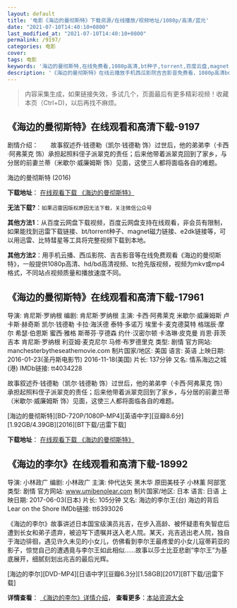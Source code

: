 ```yaml
---
layout: default
title: '电影《海边的曼彻斯特》下载资源/在线播放/视频地址/1080p/高清/蓝光'
date: "2021-07-10T14:40:10+0800"
last_modified_at: "2021-07-10T14:40:10+0800"
permalink: /9197/
categories: 电影
cover:
tags: 电影
keywords: '海边的曼彻斯特,在线免费看,1080p高清,bt种子,torrent,百度云盘,magnet,磁力链,迅雷下载资源'
description: '《海边的曼彻斯特》在线云播放手机西瓜影院吉吉影音免费看，1080p高清bd/hd未删减完整版和tc抢先枪版，mkv/mp4格式，附带bt/torrent种子、magnet/磁力链、百度云盘、网盘资源迅雷下载链接'
---
```


>内容采集生成，如果链接失效，多试几个，页面最后有更多精彩视频！收藏本页（Ctrl+D)，以后再找不麻烦。


## 《海边的曼彻斯特》在线观看和高清下载-9197

剧情介绍：　　故事叙述乔·钱德勒（凯尔·钱德勒 饰）过世后，他的弟弟李（卡西·阿弗莱克 饰）承担起照料侄子派翠克的责任；后来他带着派翠克回到了家乡，与分居的前妻兰蒂（米歇尔·威廉姆斯 饰）见面，这使三人都将面临各自的难题。


海边的曼彻斯特 (2016)

**下载地址**： [在线观看下载 《海边的曼彻斯特》](https://www.btbtdy.me/btdy/dy9518.html) 


**无法下载?**：`如果迅雷因版权原因无法下载，关注微信公众号 `

**其他方法1**：从百度云网盘下载视频，百度云网盘支持在线观看，非会员有限制，如果能找到迅雷下载链接、bt/torrent种子、magnet磁力链接、e2dk链接等，可以用迅雷、比特彗星等工具将完整视频下载到本地。

**其他方法2**：用手机云播、西瓜影院、吉吉影音等在线免费观看《海边的曼彻斯特》，一般提供1080p高清、hd/bd高清视频、tc抢先版视频，视频为mkv或mp4格式，不同站点视频质量和播放速度不同。


## 《海边的曼彻斯特》在线观看和高清下载-17961

导演: 肯尼斯·罗纳根 编剧: 肯尼斯·罗纳根 主演: 卡西·阿弗莱克 米歇尔·威廉姆斯 卢卡斯·赫奇斯 凯尔·钱德勒 卡拉·海沃德 泰特·多诺万 埃里卡·麦克德莫特 格瑞辰·摩尔 希瑟·伯恩斯 蜜西·雅格 斯蒂芬·亨德森 约什·汉密尔顿 卡洛琳·皮克曼 肖恩·菲茨吉本 肯尼斯·罗纳根 利亚姆·麦克尼尔 马修·布罗德里克 类型: 剧情 官方网站: manchesterbytheseathemovie.com 制片国家/地区: 美国 语言: 英语 上映日期: 2016-01-23(圣丹斯电影节) 2016-11-18(美国) 片长: 137分钟 又名: 情系海边之城(港) IMDb链接: tt4034228

故事叙述乔·钱德勒（凯尔·钱德勒 饰）过世后，他的弟弟李（卡西·阿弗莱克 饰）承担起照料侄子派翠克的责任；后来他带着派翠克回到了家乡，与分居的前妻兰蒂（米歇尔·威廉姆斯 饰）见面，这使三人都将面临各自的难题。


[海边的曼彻斯特][BD-720P/1080P-MP4][英语中字][豆瓣8.6分][1.92GB/4.39GB][2016][BT下载/迅雷下载]

**下载地址**： [在线观看下载 《海边的曼彻斯特》](https://www.btdx8.com/torrent/manchester_by_the_sea_2016.html) 


## 《海边的李尔》在线观看和高清下载-18992

导演: 小林政广 编剧: 小林政广 主演: 仲代达矢 黑木华 原田美枝子 小林薰 阿部宽 类型: 剧情 官方网站: www.umibenolear.com 制片国家/地区: 日本 语言: 日语 上映日期: 2017-06-03(日本) 片长: 105分钟 又名: 海边的李尔王(台) 海边的背后 Lear on the Shore IMDb链接: tt6393026

《海边的李尔》故事讲述日本国宝级演员兆吉，在步入高龄、被怀疑患有失智症后遭到长女和弟子遗弃，被迫写下遗嘱并送入老人院。某天，兆吉逃出老人院，独自于海边徘徊，遇见许久未见的小女儿，仿佛看到李尔王最疼爱的小女儿寇蒂莉亚的影子，惊觉自己的遭遇竟与李尔王如此相似……故事以莎士比亚悲剧“李尔王”为基底展开，细腻刻划出兆吉的最后光辉。


[海边的李尔][DVD-MP4][日语中字][豆瓣6.3分][1.58GB][2017][BT下载/迅雷下载]

**详情查看**： [《海边的李尔》详情介绍](/movie/18992/)， **查看更多**：[本站资源大全](/movie/t/all/)

